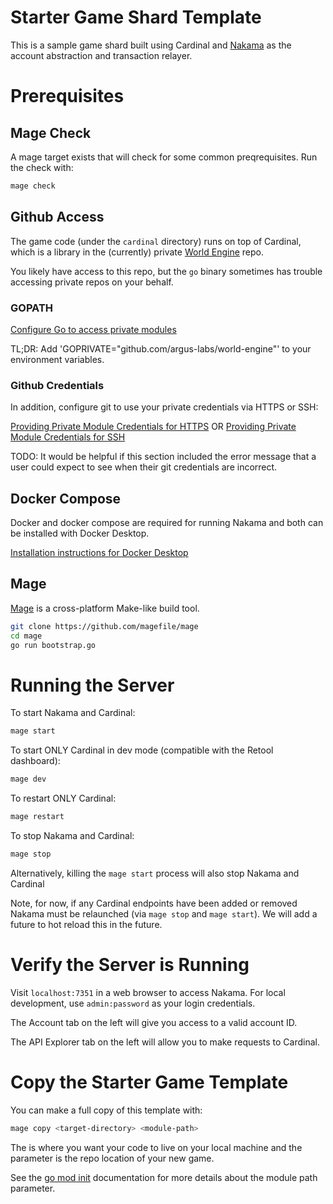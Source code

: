 # Starter Game Shard Template

This is a sample game shard built using Cardinal and [Nakama](https://heroiclabs.com/nakama/) as the account abstraction and
transaction relayer.

# Prerequisites

## Mage Check

A mage target exists that will check for some common preqrequisites. Run the check with:

```bash
mage check
```

## Github Access

The game code (under the `cardinal` directory) runs on top of Cardinal, which is a library in the
(currently) private [World Engine](https://github.com/Argus-Labs/world-engine) repo.

You likely have access to this repo, but the `go` binary sometimes has trouble accessing private repos on your behalf.

### GOPATH

[Configure Go to access private modules](https://www.digitalocean.com/community/tutorials/how-to-use-a-private-go-module-in-your-own-project#configuring-go-to-access-private-modules)

TL;DR: Add 'GOPRIVATE="github.com/argus-labs/world-engine"' to your environment variables.

### Github Credentials

In addition, configure git to use your private credentials via HTTPS or SSH:

[Providing Private Module Credentials for HTTPS](https://www.digitalocean.com/community/tutorials/how-to-use-a-private-go-module-in-your-own-project#providing-private-module-credentials-for-https)
OR
[Providing Private Module Credentials for SSH](https://www.digitalocean.com/community/tutorials/how-to-use-a-private-go-module-in-your-own-project#providing-private-module-credentials-for-ssh)

TODO: It would be helpful if this section included the error message that a user could expect to see when their git
credentials are incorrect.

## Docker Compose

Docker and docker compose are required for running Nakama and both can be installed with Docker Desktop.

[Installation instructions for Docker Desktop](https://docs.docker.com/compose/install/#scenario-one-install-docker-desktop)

## Mage

[Mage](https://magefile.org/) is a cross-platform Make-like build tool.

```bash
git clone https://github.com/magefile/mage
cd mage
go run bootstrap.go
```

# Running the Server

To start Nakama and Cardinal:

```bash
mage start
```

To start ONLY Cardinal in dev mode (compatible with the Retool dashboard):

```bash
mage dev
```

To restart ONLY Cardinal:

```bash
mage restart
```

To stop Nakama and Cardinal:

```bash
mage stop
```

Alternatively, killing the `mage start` process will also stop Nakama and Cardinal

Note, for now, if any Cardinal endpoints have been added or removed Nakama must be relaunched (via `mage stop` and `mage start`).
We will add a future to hot reload this in the future.

# Verify the Server is Running

Visit `localhost:7351` in a web browser to access Nakama. For local development, use `admin:password` as your login
credentials.

The Account tab on the left will give you access to a valid account ID.

The API Explorer tab on the left will allow you to make requests to Cardinal.

# Copy the Starter Game Template

You can make a full copy of this template with:

```bash
mage copy <target-directory> <module-path>
```

The <target-directory> is where you want your code to live on your local machine and the <module-path> parameter is the
repo location of your new game.

See the [go mod init](https://golang.org/ref/mod#go-mod-init) documentation for more details about the module path
parameter.
